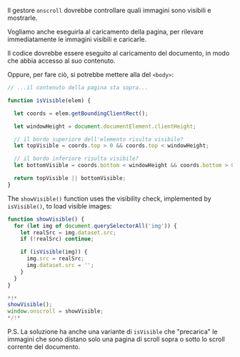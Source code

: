 Il gestore `onscroll` dovrebbe controllare quali immagini sono visibili e mostrarle.

Vogliamo anche eseguirla al caricamento della pagina, per rilevare immediatamente le immagini visibili e caricarle.

Il codice dovrebbe essere eseguito al caricamento del documento, in modo che abbia accesso al suo contenuto.

Oppure, per fare ciò, si potrebbe mettere alla del `<body>`:

```js
// ...il contenuto della pagina sta sopra...

function isVisible(elem) {

  let coords = elem.getBoundingClientRect();

  let windowHeight = document.documentElement.clientHeight;

  // il bordo superiore dell'elemento risulta visibile?
  let topVisible = coords.top > 0 && coords.top < windowHeight;

  // il bordo inferiore risulta visibile?
  let bottomVisible = coords.bottom < windowHeight && coords.bottom > 0;

  return topVisible || bottomVisible;
}
```

The `showVisible()` function uses the visibility check, implemented by `isVisible()`, to load visible images:

```js
function showVisible() {
  for (let img of document.querySelectorAll('img')) {
    let realSrc = img.dataset.src;
    if (!realSrc) continue;

    if (isVisible(img)) {
      img.src = realSrc;
      img.dataset.src = '';
    }
  }
}

*!*
showVisible();
window.onscroll = showVisible;
*/!*
```

P.S. La soluzione ha anche una variante di `isVisible` che "precarica" le immagini che sono distano solo una pagina di scroll sopra o sotto lo scroll corrente del documento.
